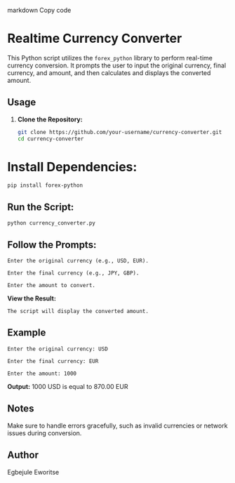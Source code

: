 
markdown
Copy code
# Realtime Currency Converter

This Python script utilizes the `forex_python` library to perform real-time currency conversion. It prompts the user to input the original currency, final currency, and amount, and then calculates and displays the converted amount.

## Usage

1. **Clone the Repository:**
   ```bash
   git clone https://github.com/your-username/currency-converter.git
   cd currency-converter

# Install Dependencies:
    pip install forex-python

## Run the Script:

    python currency_converter.py


## Follow the Prompts:
    
    Enter the original currency (e.g., USD, EUR).
    
    Enter the final currency (e.g., JPY, GBP).
    
    Enter the amount to convert.
    
**View the Result:**
    
    The script will display the converted amount.

## Example
    
    Enter the original currency: USD
    
    Enter the final currency: EUR
    
    Enter the amount: 1000

**Output:**
    1000 USD is equal to 870.00 EUR

## Notes
Make sure to handle errors gracefully, such as invalid currencies or network issues during conversion.

## Author
Egbejule Eworitse







